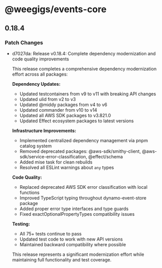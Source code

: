 # @weegigs/events-core

## 0.18.4

### Patch Changes

- d7027da: Release v0.18.4: Complete dependency modernization and code quality improvements

  This release completes a comprehensive dependency modernization effort across all packages:

  **Dependency Updates:**

  - Updated testcontainers from v9 to v11 with breaking API changes
  - Updated ulid from v2 to v3
  - Updated @middy packages from v4 to v6
  - Updated commander from v10 to v14
  - Updated all AWS SDK packages to v3.821.0
  - Updated Effect ecosystem packages to latest versions

  **Infrastructure Improvements:**

  - Implemented centralized dependency management via pnpm catalog system
  - Removed deprecated packages: @aws-sdk/smithy-client, @aws-sdk/service-error-classification, @effect/schema
  - Added mise task for clean rebuilds
  - Resolved all ESLint warnings about `any` types

  **Code Quality:**

  - Replaced deprecated AWS SDK error classification with local functions
  - Improved TypeScript typing throughout dynamo-event-store package
  - Added proper error type interfaces and type guards
  - Fixed exactOptionalPropertyTypes compatibility issues

  **Testing:**

  - All 75+ tests continue to pass
  - Updated test code to work with new API versions
  - Maintained backward compatibility where possible

  This release represents a significant modernization effort while maintaining full functionality and test coverage.
